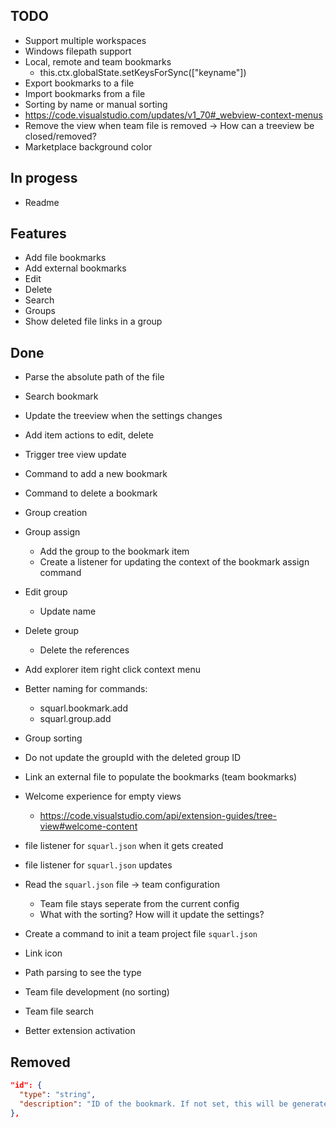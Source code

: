 ## TODO

- Support multiple workspaces
- Windows filepath support
- Local, remote and team bookmarks
  - this.ctx.globalState.setKeysForSync(["keyname"])
- Export bookmarks to a file
- Import bookmarks from a file
- Sorting by name or manual sorting
- https://code.visualstudio.com/updates/v1_70#_webview-context-menus
- Remove the view when team file is removed -> How can a treeview be closed/removed?
- Marketplace background color

## In progess

- Readme

## Features

- Add file bookmarks
- Add external bookmarks
- Edit
- Delete
- Search
- Groups
- Show deleted file links in a group

## Done

- Parse the absolute path of the file
- Search bookmark
- Update the treeview when the settings changes
- Add item actions to edit, delete
- Trigger tree view update
- Command to add a new bookmark
- Command to delete a bookmark

- Group creation
- Group assign
  - Add the group to the bookmark item
  - Create a listener for updating the context of the bookmark assign command
- Edit group
  - Update name
- Delete group
  - Delete the references

- Add explorer item right click context menu

- Better naming for commands:
  - squarl.bookmark.add
  - squarl.group.add
- Group sorting

- Do not update the groupId with the deleted group ID

- Link an external file to populate the bookmarks (team bookmarks)
- Welcome experience for empty views
  - https://code.visualstudio.com/api/extension-guides/tree-view#welcome-content
- file listener for `squarl.json` when it gets created
- file listener for `squarl.json` updates
- Read the `squarl.json` file -> team configuration
  - Team file stays seperate from the current config
  - What with the sorting? How will it update the settings?
- Create a command to init a team project file `squarl.json`
- Link icon
- Path parsing to see the type

- Team file development (no sorting)
- Team file search

- Better extension activation

## Removed

```json
"id": {
  "type": "string",
  "description": "ID of the bookmark. If not set, this will be generated automatically by the extension."
},
```
